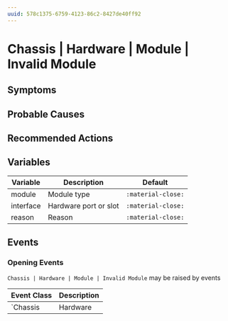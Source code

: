 ```yaml
---
uuid: 578c1375-6759-4123-86c2-8427de40ff92
---
```

# Chassis | Hardware | Module | Invalid Module

## Symptoms

## Probable Causes

## Recommended Actions

## Variables

Variable | Description | Default
--- | --- | ---
module | Module type | `:material-close:`
interface | Hardware port or slot | `:material-close:`
reason | Reason | `:material-close:`

## Events

### Opening Events
`Chassis | Hardware | Module | Invalid Module` may be raised by events

Event Class | Description
--- | ---
`Chassis | Hardware | Module | Invalid Module` | dispose

